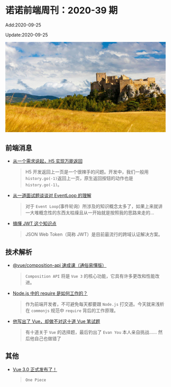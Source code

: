 <!--
 * @Description: 2020-39
 * @Author: zoeblow
 * @Email: wangfuyuan@nnuo.com
 * @Date: 2020-07-17 19:10:39
 * @LastEditors: zoeblow
 * @LastEditTime: 2020-09-25 14:32:42
 * @FilePath: \nuofe-weekly\2020\weekly-39.md
 -->

# 诺诺前端周刊：2020-39 期

Add:2020-09-25

Update:2020-09-25

![202039](../images/2020/202039.jpg)

## 前端消息

- [从一个需求说起，H5 实现万能返回](https://mp.weixin.qq.com/s/l-77DRwHvrB9fwdm-Fgr2A)

  > H5 开发返回上一页是一个很辣手的问题。开发中，我们一般用 `history.go(-1)`返回上一页，原生返回按钮的动作也是 `history.go(-1)`。

- [从一道面试题谈谈对 EventLoop 的理解](https://juejin.im/post/6868849475008331783)

  > 对于 `Event Loop`(事件轮询）所涉及的知识概念太多了，如果上来就讲一大堆概念性的东西太枯燥且从一开始就是按照我的思路来走的...

- [搞懂 JWT 这个知识点](https://mp.weixin.qq.com/s/9SC6Dtgkfvq1ehOq76bpbA)

  > JSON Web Token（简称 JWT）是目前最流行的跨域认证解决方案。

## 技术解析

- [@vue/composition-api 速成课（通俗易懂版）](https://mp.weixin.qq.com/s/PYOq1RUVvQXR3F7bnH453A)

  > `Composition API` 将是 `Vue 3` 的核心功能，它具有许多更改和性能改进。

- [Node.js 中的 require 是如何工作的？](https://juejin.im/post/6844903957752463374)

  > 作为前端开发者，不可避免每天都要跟 `Node.js` 打交道。今天就来浅析在 `commonjs` 规范中 `require` 背后的工作原理。

- [他写出了 Vue，却做不对这十道 Vue 笔试题](https://zhuanlan.zhihu.com/p/231510566)

  > 有十道关于 `Vue` 的选择题，最后钓出了 `Evan You` 本人亲自挑战…… 然后他自己也做错了

## 其他

- [Vue 3.0 正式发布了！](https://mp.weixin.qq.com/s/aW9BqrHqtOBnbSsKtRSbOA)

  > `One Piece`
